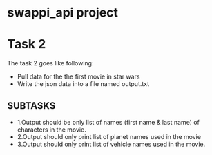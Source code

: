 # swappi_api project
# Task 2
The task 2 goes like following:

- Pull data for the the first movie in star wars
- Write the json data into a file named output.txt
##  SUBTASKS
- 1.Output should be only list of names (first name & last name) of characters in the
movie.
- 2.Output should only print list of planet names used in the movie
- 3.Output should only print list of vehicle names used in the movie.
